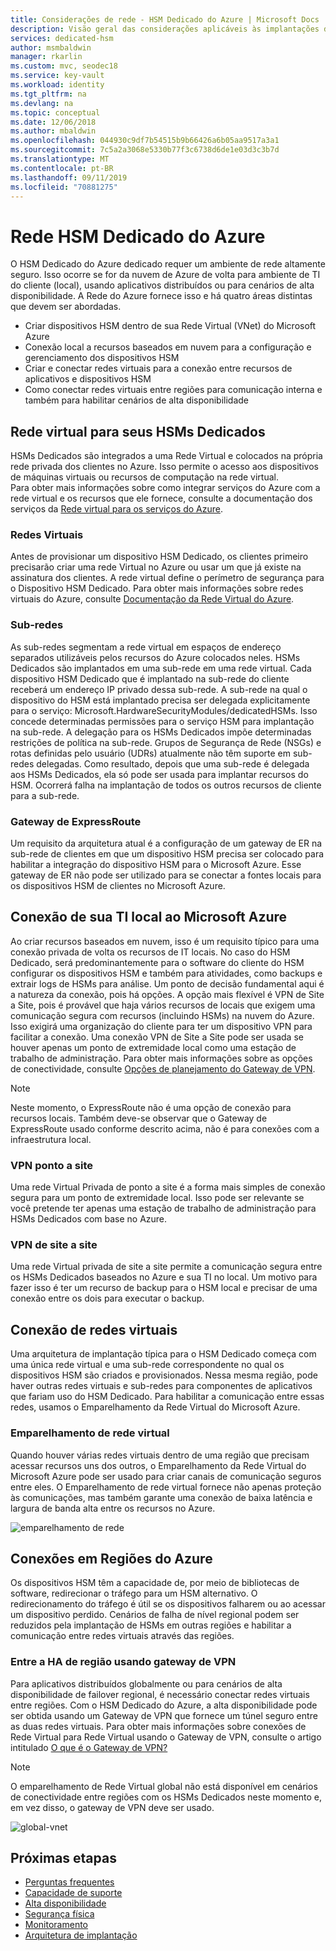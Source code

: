 ```yaml
---
title: Considerações de rede - HSM Dedicado do Azure | Microsoft Docs
description: Visão geral das considerações aplicáveis às implantações do HSM Dedicado do Azure
services: dedicated-hsm
author: msmbaldwin
manager: rkarlin
ms.custom: mvc, seodec18
ms.service: key-vault
ms.workload: identity
ms.tgt_pltfrm: na
ms.devlang: na
ms.topic: conceptual
ms.date: 12/06/2018
ms.author: mbaldwin
ms.openlocfilehash: 044930c9df7b54515b9b66426a6b05aa9517a3a1
ms.sourcegitcommit: 7c5a2a3068e5330b77f3c6738d6de1e03d3c3b7d
ms.translationtype: MT
ms.contentlocale: pt-BR
ms.lasthandoff: 09/11/2019
ms.locfileid: "70881275"
---
```

# <a name="azure-dedicated-hsm-networking"></a>Rede HSM Dedicado do Azure

O HSM Dedicado do Azure dedicado requer um ambiente de rede altamente seguro. Isso ocorre se for da nuvem de Azure de volta para ambiente de TI do cliente (local), usando aplicativos distribuídos ou para cenários de alta disponibilidade. A Rede do Azure fornece isso e há quatro áreas distintas que devem ser abordadas.

- Criar dispositivos HSM dentro de sua Rede Virtual (VNet) do Microsoft Azure
- Conexão local a recursos baseados em nuvem para a configuração e gerenciamento dos dispositivos HSM
- Criar e conectar redes virtuais para a conexão entre recursos de aplicativos e dispositivos HSM
- Como conectar redes virtuais entre regiões para comunicação interna e também para habilitar cenários de alta disponibilidade

## <a name="virtual-network-for-your-dedicated-hsms"></a>Rede virtual para seus HSMs Dedicados

HSMs Dedicados são integrados a uma Rede Virtual e colocados na própria rede privada dos clientes no Azure. Isso permite o acesso aos dispositivos de máquinas virtuais ou recursos de computação na rede virtual.  
Para obter mais informações sobre como integrar serviços do Azure com a rede virtual e os recursos que ele fornece, consulte a documentação dos serviços da [Rede virtual para os serviços do Azure](../virtual-network/virtual-network-for-azure-services.md).

### <a name="virtual-networks"></a>Redes Virtuais

Antes de provisionar um dispositivo HSM Dedicado, os clientes primeiro precisarão criar uma rede Virtual no Azure ou usar um que já existe na assinatura dos clientes. A rede virtual define o perímetro de segurança para o Dispositivo HSM Dedicado. Para obter mais informações sobre redes virtuais do Azure, consulte [Documentação da Rede Virtual do Azure](../virtual-network/virtual-networks-overview.md).

### <a name="subnets"></a>Sub-redes

As sub-redes segmentam a rede virtual em espaços de endereço separados utilizáveis pelos recursos do Azure colocados neles. HSMs Dedicados são implantados em uma sub-rede em uma rede virtual. Cada dispositivo HSM Dedicado que é implantado na sub-rede do cliente receberá um endereço IP privado dessa sub-rede. A sub-rede na qual o dispositivo do HSM está implantado precisa ser delegada explicitamente para o serviço: Microsoft.HardwareSecurityModules/dedicatedHSMs. Isso concede determinadas permissões para o serviço HSM para implantação na sub-rede. A delegação para os HSMs Dedicados impõe determinadas restrições de política na sub-rede. Grupos de Segurança de Rede (NSGs) e rotas definidas pelo usuário (UDRs) atualmente não têm suporte em sub-redes delegadas. Como resultado, depois que uma sub-rede é delegada aos HSMs Dedicados, ela só pode ser usada para implantar recursos do HSM. Ocorrerá falha na implantação de todos os outros recursos de cliente para a sub-rede.


### <a name="expressroute-gateway"></a>Gateway de ExpressRoute

Um requisito da arquitetura atual é a configuração de um gateway de ER na sub-rede de clientes em que um dispositivo HSM precisa ser colocado para habilitar a integração do dispositivo HSM para o Microsoft Azure. Esse gateway de ER não pode ser utilizado para se conectar a fontes locais para os dispositivos HSM de clientes no Microsoft Azure.

## <a name="connecting-your-on-premises-it-to-azure"></a>Conexão de sua TI local ao Microsoft Azure

Ao criar recursos baseados em nuvem, isso é um requisito típico para uma conexão privada de volta os recursos de IT locais. No caso do HSM Dedicado, será predominantemente para o software do cliente do HSM configurar os dispositivos HSM e também para atividades, como backups e extrair logs de HSMs para análise. Um ponto de decisão fundamental aqui é a natureza da conexão, pois há opções.  A opção mais flexível é VPN de Site a Site, pois é provável que haja vários recursos de locais que exigem uma comunicação segura com recursos (incluindo HSMs) na nuvem do Azure. Isso exigirá uma organização do cliente para ter um dispositivo VPN para facilitar a conexão. Uma conexão VPN de Site a Site pode ser usada se houver apenas um ponto de extremidade local como uma estação de trabalho de administração.
Para obter mais informações sobre as opções de conectividade, consulte [Opções de planejamento do Gateway de VPN](../vpn-gateway/vpn-gateway-about-vpngateways.md?toc=%2fazure%2fvirtual-network%2ftoc.json#planningtable).

> [!NOTE]
> Neste momento, o ExpressRoute não é uma opção de conexão para recursos locais. Também deve-se observar que o Gateway de ExpressRoute usado conforme descrito acima, não é para conexões com a infraestrutura local.

### <a name="point-to-site-vpn"></a>VPN ponto a site

Uma rede Virtual Privada de ponto a site é a forma mais simples de conexão segura para um ponto de extremidade local. Isso pode ser relevante se você pretende ter apenas uma estação de trabalho de administração para HSMs Dedicados com base no Azure.

### <a name="site-to-site-vpn"></a>VPN de site a site

Uma rede Virtual privada de site a site permite a comunicação segura entre os HSMs Dedicados baseados no Azure e sua TI no local. Um motivo para fazer isso é ter um recurso de backup para o HSM local e precisar de uma conexão entre os dois para executar o backup.

## <a name="connecting-virtual-networks"></a>Conexão de redes virtuais

Uma arquitetura de implantação típica para o HSM Dedicado começa com uma única rede virtual e uma sub-rede correspondente no qual os dispositivos HSM são criados e provisionados. Nessa mesma região, pode haver outras redes virtuais e sub-redes para componentes de aplicativos que fariam uso do HSM Dedicado. Para habilitar a comunicação entre essas redes, usamos o Emparelhamento da Rede Virtual do Microsoft Azure.

### <a name="virtual-network-peering"></a>Emparelhamento de rede virtual

Quando houver várias redes virtuais dentro de uma região que precisam acessar recursos uns dos outros, o Emparelhamento da Rede Virtual do Microsoft Azure pode ser usado para criar canais de comunicação seguros entre eles.  O Emparelhamento de rede virtual fornece não apenas proteção às comunicações, mas também garante uma conexão de baixa latência e largura de banda alta entre os recursos no Azure.

![emparelhamento de rede](media/networking/peering.png)

## <a name="connecting-across-azure-regions"></a>Conexões em Regiões do Azure

Os dispositivos HSM têm a capacidade de, por meio de bibliotecas de software, redirecionar o tráfego para um HSM alternativo. O redirecionamento do tráfego é útil se os dispositivos falharem ou ao acessar um dispositivo perdido. Cenários de falha de nível regional podem ser reduzidos pela implantação de HSMs em outras regiões e habilitar a comunicação entre redes virtuais através das regiões.

### <a name="cross-region-ha-using-vpn-gateway"></a>Entre a HA de região usando gateway de VPN

Para aplicativos distribuídos globalmente ou para cenários de alta disponibilidade de failover regional, é necessário conectar redes virtuais entre regiões. Com o HSM Dedicado do Azure, a alta disponibilidade pode ser obtida usando um Gateway de VPN que fornece um túnel seguro entre as duas redes virtuais. Para obter mais informações sobre conexões de Rede Virtual para Rede Virtual usando o Gateway de VPN, consulte o artigo intitulado [O que é o Gateway de VPN?](../vpn-gateway/vpn-gateway-about-vpngateways.md#V2V)

> [!NOTE]
> O emparelhamento de Rede Virtual global não está disponível em cenários de conectividade entre regiões com os HSMs Dedicados neste momento e, em vez disso, o gateway de VPN deve ser usado. 

![global-vnet](media/networking/global-vnet.png)

## <a name="next-steps"></a>Próximas etapas

- [Perguntas frequentes](faq.md)
- [Capacidade de suporte](supportability.md)
- [Alta disponibilidade](high-availability.md)
- [Segurança física](physical-security.md)
- [Monitoramento](monitoring.md)
- [Arquitetura de implantação](deployment-architecture.md)